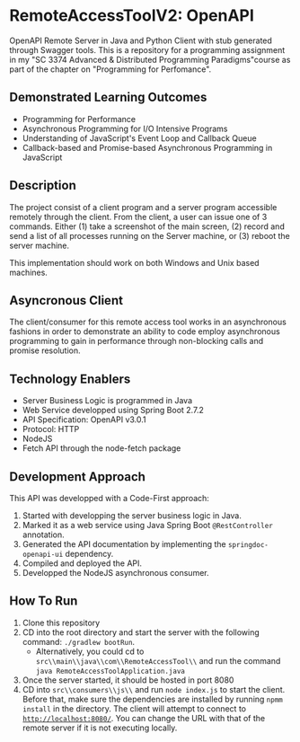 # RemoteAccessToolV2: OpenAPI
OpenAPI Remote Server in Java and Python Client with stub generated through Swagger tools. This is a repository for a programming assignment in my 
"SC 3374 Advanced & Distributed Programming Paradigms"course as part of the chapter on "Programming for Perfomance".


## Demonstrated Learning Outcomes
- Programming for Performance
- Asynchronous Programming for I/O Intensive Programs
- Understanding of JavaScript's Event Loop and Callback Queue
- Callback-based and Promise-based Asynchronous Programming in JavaScript

## Description
The project consist of a client program and a server program accessible remotely through the client. From the client, a user can 
issue one of 3 commands. Either (1) take a screenshot of the main screen,
(2) record and send a list of all processes running on the Server machine, or (3) reboot the server machine.

This implementation should work on both Windows and Unix based machines.

## Asyncronous Client
The client/consumer for this remote access tool works in an asynchronous fashions in order to demonstrate an ability to code employ asynchronous programming to gain in performance through non-blocking calls and promise resolution.

## Technology Enablers
- Server Business Logic is programmed in Java
- Web Service developped using Spring Boot 2.7.2  
- API Specification: OpenAPI v3.0.1
- Protocol: HTTP
- NodeJS
- Fetch API through the node-fetch package

## Development Approach
This API was developped with a Code-First approach:
1. Started with developping the server business logic in Java. 
2. Marked it as a web service using Java Spring Boot `@RestController` annotation.
3. Generated the API documentation by implementing the `springdoc-openapi-ui` dependency.
4. Compiled and deployed the API.
5. Developped the NodeJS asynchronous consumer.

## How To Run
1. Clone this repository
2. CD into the root directory and start the server with the following command: `./gradlew bootRun`.
   - Alternatively, you could cd to `src\\main\\java\\com\\RemoteAccessTool\\` and run the command `java RemoteAccessToolApplication.java`
3. Once the server started, it should be hosted in port 8080
4. CD into `src\\consumers\\js\\` and run `node index.js` to start the client. Before that, make sure the dependencies are installed by running `npmm install` in the directory. The client will attempt to connect to [`http://localhost:8080/`](http://localhost:8080/). You can change the URL with that of the remote server if it is not executing locally.
